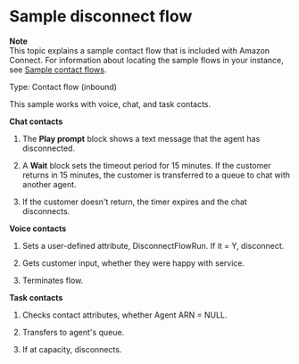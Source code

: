 # Sample disconnect flow<a name="sample-disconnect"></a>

**Note**  
This topic explains a sample contact flow that is included with Amazon Connect\. For information about locating the sample flows in your instance, see [Sample contact flows](contact-flow-samples.md)\. 

Type: Contact flow \(inbound\)

This sample works with voice, chat, and task contacts\.

**Chat contacts**

1. The **Play prompt** block shows a text message that the agent has disconnected\.

1. A **Wait** block sets the timeout period for 15 minutes\. If the customer returns in 15 minutes, the customer is transferred to a queue to chat with another agent\. 

1. If the customer doesn't return, the timer expires and the chat disconnects\. 

**Voice contacts**

1. Sets a user\-defined attribute, DisconnectFlowRun\. If it = Y, disconnect\.

1. Gets customer input, whether they were happy with service\.

1. Terminates flow\.

**Task contacts**

1. Checks contact attributes, whether Agent ARN = NULL\.

1. Transfers to agent's queue\.

1. If at capacity, disconnects\.